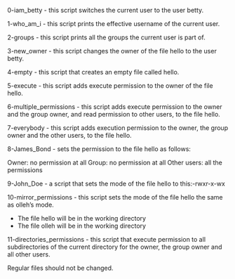 0-iam_betty - this script switches the current user to the user betty.

1-who_am_i - this script prints the effective username of the  current user.

2-groups - this script prints all the groups the current user is part of.

3-new_owner - this script changes the owner of the file hello to the user betty.

4-empty - this script that creates an empty file called hello.

5-execute - this script adds execute permission to the owner of the file hello.

6-multiple_permissions - this script adds execute permission to the owner and the group owner, and read permission to other users, to the file hello.


7-everybody - this script adds execution permission to the owner, the group owner and the other users, to the file hello.

8-James_Bond - sets the permission to the file hello as follows:

Owner: no permission at all
Group: no permission at all
Other users: all the permissions

 9-John_Doe - a script that sets the mode of the file hello to this:-rwxr-x-wx

 10-mirror_permissions - this script  sets the mode of the file hello the same as olleh’s mode.

 - The file hello will be in the working directory
- The file olleh will be in the working directory

11-directories_permissions - this script  that  execute permission to all subdirectories of the current directory for the owner, the group owner and all other users.

Regular files should not be changed.
